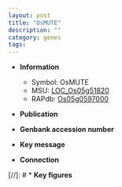 ```yaml
---
layout: post
title: "OsMUTE"
description: ""
category: genes
tags: 
---
```


* **Information**  
    + Symbol: OsMUTE  
    + MSU: [LOC_Os05g51820](http://rice.uga.edu/cgi-bin/ORF_infopage.cgi?orf=LOC_Os05g51820)  
    + RAPdb: [Os05g0597000](http://rapdb.dna.affrc.go.jp/viewer/gbrowse_details/irgsp1?name=Os05g0597000)  

* **Publication**  

* **Genbank accession number**  

* **Key message**  

* **Connection**  

[//]: # * **Key figures**  


